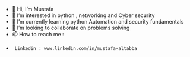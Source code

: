 - 👋 Hi, I’m Mustafa
- 👀 I’m interested in python , networking and Cyber security
- 🌱 I’m currently learning python Automation and security fundamentals
- 💞️ I’m looking to collaborate on problems solving 
- 📫 How to reach me :
-      Linkedin : www.linkedin.com/in/mustafa-altabba

<!---
mustafa1999-cpu/mustafa1999-cpu is a ✨ special ✨ repository because its `README.md` (this file) appears on your GitHub profile.
You can click the Preview link to take a look at your changes.
--->
